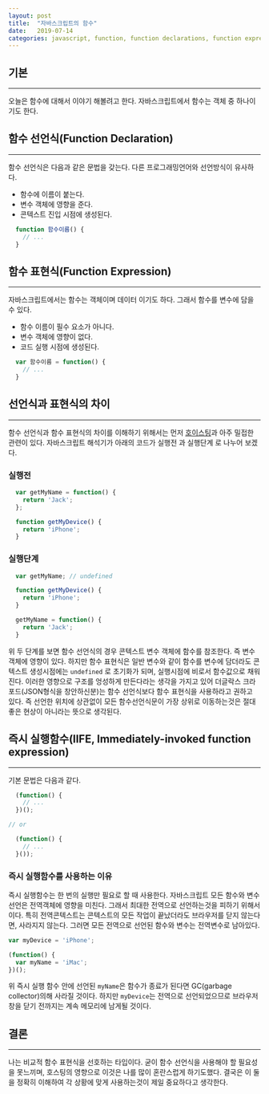 ```yaml
---
layout: post
title:  "자바스크립트의 함수"
date:   2019-07-14
categories: javascript, function, function declarations, function expressions
---
```


## 기본
---
오늘은 함수에 대해서 이야기 해볼려고 한다. 자바스크립트에서 함수는 객체 중 하나이기도 한다. 

## 함수 선언식(Function Declaration)
---
함수 선언식은 다음과 같은 문법을 갖는다. 다른 프로그래밍언어와 선언방식이 유사하다.
* 함수에 이름이 붙는다.
* 변수 객체에 영향을 준다.
* 콘텍스트 진입 시점에 생성된다.

```javascript
  function 함수이름() {
    // ...
  }
```

## 함수 표현식(Function Expression)
---
자바스크립트에서는 함수는 객체이며 데이터 이기도 하다. 그래서 함수를 변수에 담을 수 있다.
* 함수 이름이 필수 요소가 아니다.
* 변수 객체에 영향이 없다.
* 코드 실행 시점에 생성된다.

```javascript
  var 함수이름 = function() {
    // ...
  }
```

## 선언식과 표현식의 차이
---
함수 선언식과 함수 표현식의 차이를 이해하기 위해서는 먼저 [호이스팅](https://yoosoo-won.github.io/javascript/2019/06/02/What-is-Hoisting.html)과 아주 밀접한 관련이 있다.
자바스크립트 해석기가 아래의 코드가 실행전 과 실행단계 로 나누어 보겠다.

### 실행전

```javascript
  var getMyName = function() {
    return 'Jack';
  };

  function getMyDevice() {
    return 'iPhone';
  }
```

### 실행단계

```javascript
  var getMyName; // undefined

  function getMyDevice() {
    return 'iPhone';
  }

  getMyName = function() {
    return 'Jack';
  }

```
위 두 단계를 보면 함수 선언식의 경우 콘텍스트 변수 객체에 함수를 참조한다. 즉 변수 객체에 영향이 있다. 하지만 함수 표현식은 일반 변수와 같이 함수를 변수에 담더라도 콘텍스트 생성시점에는 `undefined` 로 초기화가 되며, 실행시점에 비로서 함수값으로 채워진다. 이러한 영향으로 구조를 엉성하게 만든다라는 생각을 가지고 있어 더글락스 크라포드(JSON형식을 창안하신분)는 함수 선언식보다 함수 표현식을 사용하라고 권하고 있다. 즉 선언한 위치에 상관없이 모든 함수선언식문이 가장 상위로 이동하는것은 절대 좋은 현상이 아니라는 뜻으로 생각된다.

## 즉시 실행함수(IIFE, Immediately-invoked function expression)
---
기본 문법은 다음과 같다.
```javascript
  (function() {
    // ...
  })();

// or

  (function() {
    // ...
  }());
```

### 즉시 실행함수를 사용하는 이유
즉시 실행함수는 한 번의 실행만 필요로 할 때 사용한다. 자바스크립트 모든 함수와 변수 선언은 전역객체에 영향을 미친다. 그래서 최대한 전역으로 선언하는것을 피하기 위해서이다. 특히 전역콘텍스트는 콘텍스트의 모든 작업이 끝났더라도 브라우저를 닫지 않는다면, 사라지지 않는다. 그러면 모든 전역으로 선언된 함수와 변수는 전역변수로 남아있다.

```javascript
var myDevice = 'iPhone';

(function() {
  var myName = 'iMac';
})();
```
위 즉시 실행 함수 안에 선언된 `myName`은 함수가 종료가 된다면 GC(garbage collector)의해 사라질 것이다. 하지만 `myDevice`는 전역으로 선언되었으므로 브라우저 창을 닫기 전까지는 계속 메모리에 남게될 것이다.

## 결론
---
나는 비교적 함수 표현식을 선호하는 타입이다. 굳이 함수 선언식을 사용해야 할 필요성을 못느끼며, 호스팅의 영향으로 이것은 나를 많이 혼란스럽게 하기도했다. 결국은 이 둘을 정확히 이해하여 각 상황에 맞게 사용하는것이 제일 중요하다고 생각한다.